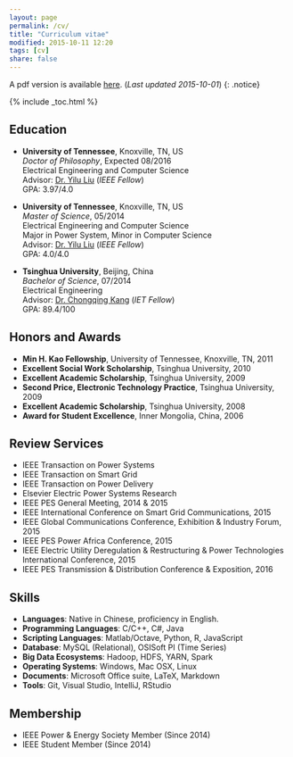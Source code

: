 ```yaml
---
layout: page
permalink: /cv/
title: "Curriculum vitae"
modified: 2015-10-11 12:20
tags: [cv]
share: false
---
```


A pdf version is available [here](cv.pdf). (*Last updated 2015-10-01*)
{: .notice}

{% include _toc.html %}

## Education
- **University of Tennessee**, Knoxville, TN, US  
  *Doctor of Philosophy*,  Expected 08/2016  
  Electrical Engineering and Computer Science  
  Advisor: [Dr. Yilu Liu](http://www.eecs.utk.edu/people/faculty/liu) (*IEEE Fellow*)  
  GPA: 3.97/4.0  

- **University of Tennessee**, Knoxville, TN, US  
  *Master of Science*, 05/2014  
  Electrical Engineering and Computer Science  
  Major in Power System, Minor in Computer Science  
  Advisor: [Dr. Yilu Liu](http://www.eecs.utk.edu/people/faculty/liu) (*IEEE Fellow*)  
  GPA: 4.0/4.0

- **Tsinghua University**, Beijing, China  
  *Bachelor of Science*, 07/2014  
  Electrical Engineering  
  Advisor: [Dr. Chongqing Kang](http://www.eea.tsinghua.edu.cn/cn/faculties/cqkang) (*IET Fellow*)  
  GPA: 89.4/100

## Honors and Awards
- **Min H. Kao Fellowship**, University of Tennessee, Knoxville, TN, 2011
- **Excellent Social Work Scholarship**, Tsinghua University, 2010
- **Excellent Academic Scholarship**, Tsinghua University, 2009
- **Second Price, Electronic Technology Practice**, Tsinghua University, 2009
- **Excellent Academic Scholarship**, Tsinghua University, 2008
- **Award for Student Excellence**, Inner Mongolia, China, 2006

## Review Services
- IEEE Transaction on Power Systems
- IEEE Transaction on Smart Grid
- IEEE Transaction on Power Delivery
- Elsevier Electric Power Systems Research
- IEEE PES General Meeting, 2014 & 2015
- IEEE International Conference on Smart Grid Communications, 2015
- IEEE Global Communications Conference, Exhibition & Industry Forum, 2015
- IEEE PES Power Africa Conference, 2015
- IEEE Electric Utility Deregulation & Restructuring & Power Technologies International Conference, 2015
- IEEE PES Transmission & Distribution Conference & Exposition, 2016

## Skills
- **Languages**: Native in Chinese, proficiency in English.
- **Programming Languages**: C/C++, C#, Java
- **Scripting Languages**: Matlab/Octave, Python, R, JavaScript
- **Database**: MySQL (Relational), OSISoft PI (Time Series)
- **Big Data Ecosystems**: Hadoop, HDFS, YARN, Spark
- **Operating Systems**: Windows, Mac OSX, Linux 
- **Documents**: Microsoft Office suite, LaTeX, Markdown 
- **Tools**: Git, Visual Studio, IntelliJ, RStudio

## Membership
- IEEE Power & Energy Society Member  (Since 2014)
- IEEE Student Member				  (Since 2014)
